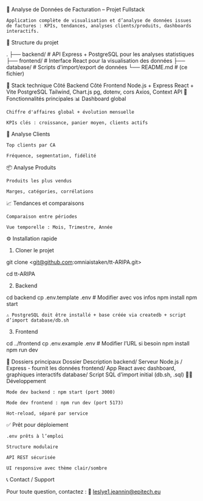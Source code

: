 🧠 Analyse de Données de Facturation – Projet Fullstack

    Application complète de visualisation et d’analyse de données issues de factures : KPIs, tendances, analyses clients/produits, dashboards interactifs.

📁 Structure du projet

.
├── backend/        # API Express + PostgreSQL pour les analyses statistiques
├── frontend/       # Interface React pour la visualisation des données
├── database/       # Scripts d'import/export de données
└── README.md       # (ce fichier)

🚀 Stack technique
Côté Backend	Côté Frontend
Node.js + Express	React + Vite
PostgreSQL	Tailwind, Chart.js
pg, dotenv, cors	Axios, Context API
🧩 Fonctionnalités principales
📊 Dashboard global

    Chiffre d'affaires global + évolution mensuelle

    KPIs clés : croissance, panier moyen, clients actifs

👥 Analyse Clients

    Top clients par CA

    Fréquence, segmentation, fidélité

📦 Analyse Produits

    Produits les plus vendus

    Marges, catégories, corrélations

📈 Tendances et comparaisons

    Comparaison entre périodes

    Vue temporelle : Mois, Trimestre, Année

⚙️ Installation rapide
1. Cloner le projet

git clone <git@github.com:omniaistaken/tt-ARIPA.git>

cd tt-ARIPA

2. Backend

cd backend
cp .env.template .env   # Modifier avec vos infos
npm install
npm start

    ⚠️ PostgreSQL doit être installé + base créée via createdb + script d’import database/db.sh

3. Frontend

cd ../frontend
cp .env.example .env     # Modifier l’URL si besoin
npm install
npm run dev


📁 Dossiers principaux
Dossier	Description
backend/	Serveur Node.js / Express - fournit les données
frontend/	App React avec dashboard, graphiques interactifs
database/	Script SQL d’import initial (db.sh, .sql)
👨‍💻 Développement

    Mode dev backend : npm start (port 3000)

    Mode dev frontend : npm run dev (port 5173)

    Hot-reload, séparé par service

✅ Prêt pour déploiement

    .env prêts à l’emploi

    Structure modulaire

    API REST sécurisée

    UI responsive avec thème clair/sombre

📞 Contact / Support

Pour toute question, contactez :
📩 leslye1.jeannin@epitech.eu